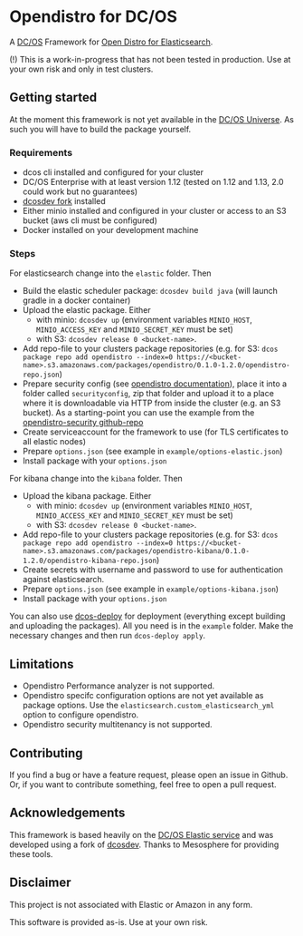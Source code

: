 # Opendistro for DC/OS

A [DC/OS](https://dcos.io/) Framework for [Open Distro for Elasticsearch](https://opendistro.github.io/for-elasticsearch/).

(!) This is a work-in-progress that has not been tested in production. Use at your own risk and only in test clusters.

## Getting started

At the moment this framework is not yet available in the [DC/OS Universe](https://universe.dcos.io/). As such you will have to build the package yourself.

### Requirements

* dcos cli installed and configured for your cluster
* DC/OS Enterprise with at least version 1.12 (tested on 1.12 and 1.13, 2.0 could work but no guarantees)
* [dcosdev fork](https://github.com/swoehrl-mw/dcosdev) installed
* Either minio installed and configured in your cluster or access to an S3 bucket (aws cli must be configured)
* Docker installed on your development machine

### Steps

For elasticsearch change into the `elastic` folder. Then

* Build the elastic scheduler package: `dcosdev build java` (will launch gradle in a docker container)
* Upload the elastic package. Either
  * with minio: `dcosdev up`  (environment variables `MINIO_HOST`, `MINIO_ACCESS_KEY` and `MINIO_SECRET_KEY` must be set)
  * with S3: `dcosdev release 0 <bucket-name>`.
* Add repo-file to your clusters package repositories (e.g. for S3: `dcos package repo add opendistro --index=0 https://<bucket-name>.s3.amazonaws.com/packages/opendistro/0.1.0-1.2.0/opendistro-repo.json`)
* Prepare security config (see [opendistro documentation](https://opendistro.github.io/for-elasticsearch-docs/docs/security-configuration/yaml/)), place it into a folder called `securityconfig`, zip that folder and upload it to a place where it is downloadable via HTTP from inside the cluster (e.g. an S3 bucket). As a starting-point you can use the example from the [opendistro-security github-repo](https://github.com/opendistro-for-elasticsearch/security/tree/master/securityconfig)
* Create serviceaccount for the framework to use (for TLS certificates to all elastic nodes)
* Prepare `options.json` (see example in `example/options-elastic.json`)
* Install package with your `options.json`

For kibana change into the `kibana` folder. Then

* Upload the kibana package. Either
  * with minio: `dcosdev up`  (environment variables `MINIO_HOST`, `MINIO_ACCESS_KEY` and `MINIO_SECRET_KEY` must be set)
  * with S3: `dcosdev release 0 <bucket-name>`.
* Add repo-file to your clusters package repositories (e.g. for S3: `dcos package repo add opendistro --index=0 https://<bucket-name>.s3.amazonaws.com/packages/opendistro-kibana/0.1.0-1.2.0/opendistro-kibana-repo.json`)
* Create secrets with username and password to use for authentication against elasticsearch.
* Prepare `options.json` (see example in `example/options-kibana.json`)
* Install package with your `options.json`

You can also use [dcos-deploy](https://github.com/MaibornWolff/dcos-deploy) for deployment (everything except building and uploading the packages). All you need is in the `example` folder. Make the necessary changes and then run `dcos-deploy apply`.

## Limitations

* Opendistro Performance analyzer is not supported.
* Opendistro specifc configuration options are not yet available as package options. Use the `elasticsearch.custom_elasticsearch_yml` option to configure opendistro.
* Opendistro security multitenancy is not supported.

## Contributing

If you find a bug or have a feature request, please open an issue in Github. Or, if you want to contribute something, feel free to open a pull request.

## Acknowledgements

This framework is based heavily on the [DC/OS Elastic service](https://github.com/mesosphere/dcos-elastic-service/) and was developed using a fork of [dcosdev](https://github.com/mesosphere/dcosdev). Thanks to Mesosphere for providing these tools.

## Disclaimer

This project is not associated with Elastic or Amazon in any form.

This software is provided as-is. Use at your own risk.

